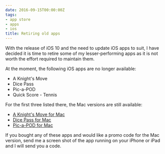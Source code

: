 ```yaml
---
date: 2016-09-15T00:00:00Z
tags:
- app store
- apps
- ios
title: Retiring old apps
---
```


With the release of iOS 10 and the need to update iOS apps to suit, I have
decided it is time to retire some of my lesser-performing apps as it is not
worth the effort required to maintain them.

At the moment, the following iOS apps are no longer available:

* A Knight's Move
* Dice Pass
* Pic-a-POD
* Quick Score - Tennis

For the first three listed there, the Mac versions are still available:

* [A Knight's Move for Mac][1]
* [Dice Pass for Mac][2]
* [Pic-a-POD for Mac][3]

If you bought any of these apps and would like a promo code for the Mac version,
send me a screen shot of the app running on your iPhone or iPad and I will send
you a code.

[1]: https://itunes.apple.com/app/a-knights-move/id533321133
[2]: https://itunes.apple.com/app/dice-pass/id997688302
[3]: https://itunes.apple.com/app/pic-a-pod/id477909802
